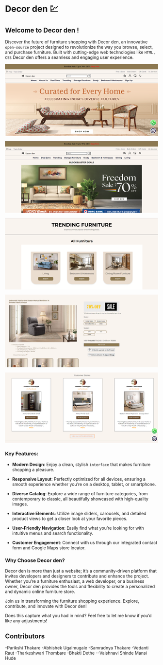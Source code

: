 # Decor den 💹

## Welcome to Decor den !


Discover the future of furniture shopping with Decor den, an innovative `open-source` project designed to revolutionize the way you browse, select, and purchase furniture. Built with cutting-edge web technologies like `HTML, CSS` Decor den offers a seamless and engaging user experience.

![HomePage](./images/githubimg/img1.png)

![HomePage](./images/githubimg/img2.png)

![HomePage](./images/githubimg/img4.png)

![HomePage](./images/githubimg/img3.png)

![HomePage](./images/githubimg/img5.png)

### Key Features:
- <b>Modern Design</b>: Enjoy a clean, stylish `interface` that makes furniture shopping a pleasure.

- <b>Responsive Layout</b>: Perfectly optimized for all devices, ensuring a smooth experience whether you’re on a desktop, tablet, or smartphone.

- <b>Diverse Catalog</b>: Explore a wide range of furniture categories, from contemporary to classic, all beautifully showcased with high-quality images.

- <b>Interactive Elements</b>: Utilize image sliders, carousels, and detailed product views to get a closer look at your favorite pieces.

- <b>User-Friendly Navigation</b>: Easily find what you’re looking for with intuitive menus and search functionality.

- <b>Customer Engagement</b>: Connect with us through our integrated contact form and Google Maps store locator.


### Why Choose Decor den?
Decor den is more than just a website; it’s a community-driven platform that invites developers and designers to contribute and enhance the project. Whether you’re a furniture enthusiast, a web developer, or a business owner, Decor den provides the tools and flexibility to create a personalized and dynamic online furniture store.

Join us in transforming the furniture shopping experience. Explore, contribute, and innovate with Decor den!

Does this capture what you had in mind? Feel free to let me know if you’d like any adjustments!

## Contributors

-Parikshi Thakare
-Abhishek Ugalmugale
-Samradnya Thakare
-Vedanti Raut
-Tharkeshwari Thombare
-Bhakti Dethe
--Vaishnavi Shinde
Mansi Hude
